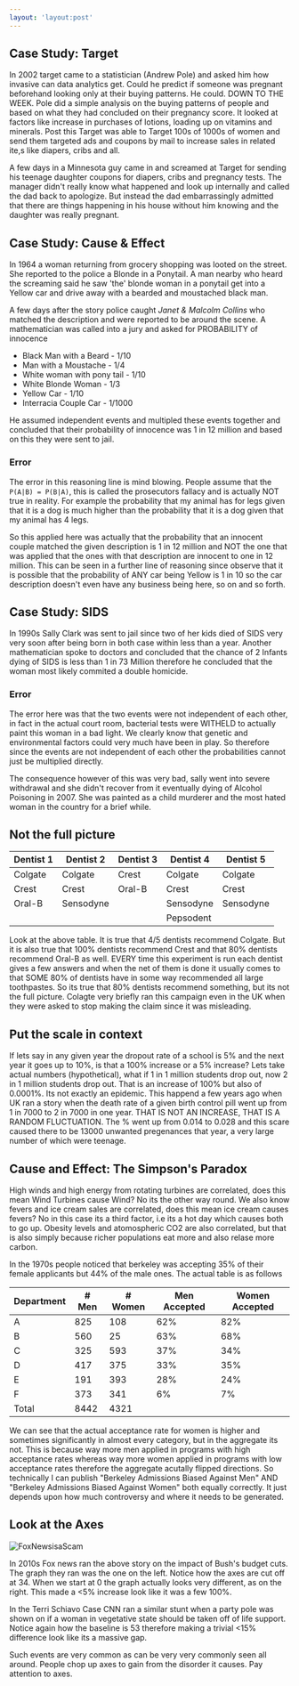 ```yaml
---
layout: 'layout:post'
---
```


## Case Study: Target
In 2002 target came to a statistician (Andrew Pole) and asked him how invasive can data analytics get. Could he predict if someone was pregnant beforehand looking only at their buying patterns. He could. DOWN TO THE WEEK. Pole did a simple analysis on the buying patterns of people and based on what they had concluded on their pregnancy score. It looked at factors like increase in purchases of lotions, loading up on vitamins and minerals. Post this Target was able to Target 100s of 1000s of women and send them targeted ads and coupons by mail to increase sales in related ite,s like diapers, cribs and all.

A few days in a Minnesota guy came in and screamed at Target for sending his teenage daughter coupons for diapers, cribs and pregnancy tests. The manager didn't really know what happened and look up internally and called the dad back to apologize. But instead the dad embarrassingly admitted that there are things happening in his house without him knowing and the daughter was really pregnant.

## Case Study: Cause & Effect
In 1964 a woman returning from grocery shopping was looted on the street. She reported to the police a Blonde in a Ponytail. A man nearby who heard the screaming said he saw 'the' blonde woman in a ponytail get into a Yellow car and drive away with a bearded and moustached black man.

A few days after the story police caught *Janet & Malcolm Collins* who matched the description and were reported to be around the scene.
A mathematician was called into a jury and asked for PROBABILITY of innocence

- Black Man with a Beard - 1/10
- Man with a Moustache - 1/4
- White woman with pony tail - 1/10
- White Blonde Woman - 1/3
- Yellow Car - 1/10
- Interracia Couple Car - 1/1000

He assumed independent events and multipled these events together and concluded that their probability of innocence was 1 in 12 million and based on this they were sent to jail.

### Error
The error in this reasoning line is mind blowing. People assume that the ```P(A|B) = P(B|A)```, this is called the prosecutors fallacy and is actually NOT true in reality. For example the probability that my animal has for legs given that it is a dog is much higher than the probability that it is a dog given that my animal has 4 legs.

So this applied here was actually that the probability that an innocent couple matched the given description is 1 in 12 million and NOT the one that was applied that the ones with that description are innocent to one in 12 million. This can be seen in a further line of reasoning since observe that it is possible that the probability of ANY car being Yellow is 1 in 10 so the car description doesn't even have any business being here, so on and so forth.

## Case Study: SIDS
In 1990s Sally Clark was sent to jail since two of her kids died of SIDS very very soon after being born in both case within less than a year. Another mathematician spoke to doctors and concluded that the chance of 2 Infants dying of SIDS is less than 1 in 73 Million therefore he concluded that the woman most likely commited a double homicide.

### Error
The error here was that the two events were not independent of each other, in fact in the actual court room, bacterial tests were WITHELD to actually paint this woman in a bad light. We clearly know that genetic and environmental factors could very much have been in play. So therefore since the events are not independent of each other the probabilities cannot just be multiplied directly.

The consequence however of this was very bad, sally went into severe withdrawal and she didn't recover from it eventually dying of Alcohol Poisoning in 2007. She was painted as a child murderer and the most hated woman in the country for a brief while.

## Not the full picture

| **Dentist 1** | **Dentist 2** | **Dentist 3** | **Dentist 4** | **Dentist 5** |
|---------------|---------------|---------------|---------------|---------------|
| Colgate       | Colgate       | Crest         | Colgate       | Colgate       |
| Crest         | Crest         | Oral-B        | Crest         | Crest         |
| Oral-B        | Sensodyne     |               | Sensodyne     | Sensodyne     |
|               |               |               | Pepsodent     |               |

Look at the above table. It is true that 4/5 dentists recommend Colgate. But it is also true that 100% dentists recommend Crest and that 80% dentists recommend Oral-B as well. EVERY time this experiment is run each dentist gives a few answers and when the net of them is done it usually comes to that SOME 80% of dentists have in some way recommended all large toothpastes. So its true that 80% dentists recommend something, but its not the full picture. Colagte very briefly ran this campaign even in the UK when they were asked to stop making the claim since it was misleading.

## Put the scale in context
If lets say in any given year the dropout rate of a school is 5% and the next year it goes up to 10%, is that a 100% increase or a 5% increase? Lets take actual numbers (hypothetical), what if 1 in 1 million students drop out, now 2 in 1 million students drop out. That is an increase of 100% but also of 0.0001%. Its not exactly an epidemic. This happend a few years ago when UK ran a story when the death rate of a given birth control pill went up from 1 in 7000 to 2 in 7000 in one year. THAT IS NOT AN INCREASE, THAT IS A RANDOM FLUCTUATION. The % went up from 0.014 to 0.028 and this scare caused there to be 13000 unwanted pregenances that year, a very large number of which were teenage.

## Cause and Effect: The Simpson's Paradox
High winds and high energy from rotating turbines are correlated, does this mean Wind Turbines cause Wind? No its the other way round. We also know fevers and ice cream sales are correlated, does this mean ice cream causes fevers? No in this case its a third factor, i.e its a hot day which causes both to go up. Obesity levels and atomospheric CO2 are also correlated, but that is also simply because richer populations eat more and also relase more carbon.

In the 1970s people noticed that berkeley was accepting 35% of their female applicants but 44% of the male ones. The actual table is as follows

| Department | # Men | # Women | Men Accepted | Women Accepted |
|------------|-------|---------|--------------|----------------|
| A          | 825   | 108     | 62%          | 82%            |
| B          | 560   | 25      | 63%          | 68%            |
| C          | 325   | 593     | 37%          | 34%            |
| D          | 417   | 375     | 33%          | 35%            |
| E          | 191   | 393     | 28%          | 24%            |
| F          | 373   | 341     | 6%           | 7%             |
| Total      | 8442  | 4321    |              |                |

We can see that the actual acceptance rate for women is higher and sometimes significantly in almost every category, but in the aggregate its not. This is because way more men applied in programs with high acceptance rates whereas way more women applied in programs with low acceptance rates therefore the aggregate acutally flipped directions. So technically I can publish "Berkeley Admissions Biased Against Men" AND "Berkeley Admissions Biased Against Women" both equally correctly. It just depends upon how much controversy and where it needs to be generated.


## Look at the Axes

![FoxNewsisaScam](https://i.imgur.com/ijr7n18.jpg)

In 2010s Fox news ran the above story on the impact of Bush's budget cuts. The graph they ran was the one on the left. Notice how the axes are cut off at 34. When we start at 0 the graph actually looks very different, as on the right. This made a <5% increase look like it was a few 100%.

In the Terri Schiavo Case CNN ran a similar stunt when a party pole was shown on if a woman in vegetative state should be taken off of life support. Notice again how the baseline is 53 therefore making a trivial <15% difference look like its a massive gap.

Such events are very common as can be very very commonly seen all around. People chop up axes to gain from the disorder it causes. Pay attention to axes.